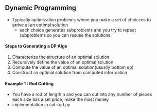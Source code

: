 ## Dynamic Programming
- Typically optimization problems where  you make a set of choicces to arrive at an optimal solution
  - each choice generates subproblems and you try to repeat subproblems so you can resuse the solutions

#### Steps to Generating a DP Algo
1) Characterize the structure of an optimal solution
2) Recursively define the value of an optimal solution
3) Compute the value of an optimal solution(usually bottom up)
4) Construct an optimal solution from computed information

#### Example 1 : Rod Cutting
- You have a rod of length n and you can cut into any number of pieces each size has a set price, make the most money
- implementation in cut-rod.py

